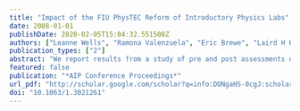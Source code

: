 ```yaml
---
title: "Impact of the FIU PhysTEC Reform of Introductory Physics Labs"
date: 2008-01-01
publishDate: 2020-02-05T15:04:32.551508Z
authors: ["Leanne Wells", "Ramona Valenzuela", "Eric Brewe", "Laird H Kramer", "George E O'Brien", "Edgardo Zamalloa"]
publication_types: ["2"]
abstract: "We report results from a study of pre and post assessments of students enrolled in reformed and non-reformed introductory physics laboratories. This study assesses the impact of Florida International University's (FIU) PhysTEC (Physics Teacher Education Coalition) reform of introductory physics labs. Prospective pre-service teachers were trained and placed in six lab sections serving as undergraduate Learning Assistants (LAs) and implementing tutorial-based curriculum. LAs facilitated epistemological discussions designed to challenge and then refine student understanding of physics concepts. Students completed the Force Concept Inventory (FCI) [1], the Maryland Physics Expectation Survey (MPEX 2) [2] , and common exam questions embedded in the exams for their physics classes. We find significant differences in normalized gain on the FCI and common exam questions in favor of students in the reformed labs. There was no significant difference in pre and post MPEX 2 scores for reformed lab students, generally agreed to be a positive outcome. © 2008 American Institute of Physics."
featured: false
publication: "*AIP Conference Proceedings*"
url_pdf: "http://scholar.google.com/scholar?q=info:DONgaHS-0cgJ:scholar.google.com/&output=instlink&hl=en&num=30&as_sdt=0,5&scillfp=17244747077362217876 papers2://publication/uuid/78630093-7E4F-452E-B344-1DA8830A9602"
doi: "10.1063/1.3021261"
---
```


